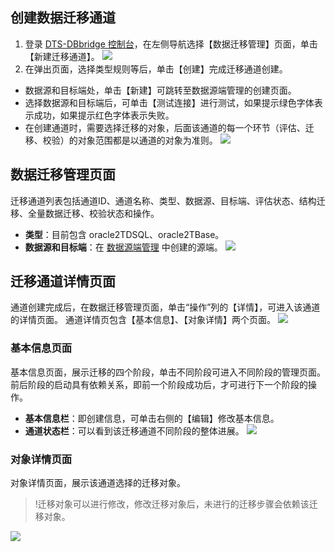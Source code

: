 ## 创建数据迁移通道
1. 登录 [DTS-DBbridge 控制台](https://cloud.tencent.com/document/product/571/45866)，在左侧导航选择【数据迁移管理】页面，单击【新建迁移通道】。
![](https://main.qcloudimg.com/raw/c4ce57a2f39f6604c4b382fe1d98e119.png)
2. 在弹出页面，选择类型规则等后，单击【创建】完成迁移通道创建。
 - 数据源和目标端处，单击【新建】可跳转至数据源端管理的创建页面。
 - 选择数据源和目标端后，可单击【测试连接】进行测试，如果提示绿色字体表示成功，如果提示红色字体表示失败。
 - 在创建通道时，需要选择迁移的对象，后面该通道的每一个环节（评估、迁移、校验）的对象范围都是以通道的对象为准则。
![](https://main.qcloudimg.com/raw/50c0de633033900e682cdec0c5800eee.png) 


## 数据迁移管理页面
迁移通道列表包括通道ID、通道名称、类型、数据源、目标端、评估状态、结构迁移、全量数据迁移、校验状态和操作。
-	**类型**：目前包含 oracle2TDSQL、oracle2TBase。
-	**数据源和目标端**：在 [数据源端管理](https://cloud.tencent.com/document/product/571/45957) 中创建的源端。
![](https://main.qcloudimg.com/raw/aabd3449531e0ee57b4a16385da85d77.png)


## 迁移通道详情页面
通道创建完成后，在数据迁移管理页面，单击“操作”列的【详情】，可进入该通道的详情页面。
通道详情页包含【基本信息】、【对象详情】两个页面。
![](https://main.qcloudimg.com/raw/9ad18e4a1d4396995ec627e843090a85.png)

### 基本信息页面
基本信息页面，展示迁移的四个阶段，单击不同阶段可进入不同阶段的管理页面。前后阶段的启动具有依赖关系，即前一个阶段成功后，才可进行下一个阶段的操作。
- **基本信息栏**：即创建信息，可单击右侧的【编辑】修改基本信息。
- **通道状态栏**：可以看到该迁移通道不同阶段的整体进展。
![](https://main.qcloudimg.com/raw/8446a60e36aff1811ecfef1863150c02.png)

### 对象详情页面
对象详情页面，展示该通道选择的迁移对象。
>!迁移对象可以进行修改，修改迁移对象后，未进行的迁移步骤会依赖该迁移对象。
>
 ![](https://main.qcloudimg.com/raw/cc3633229302114a89c50404694904e6.png)
